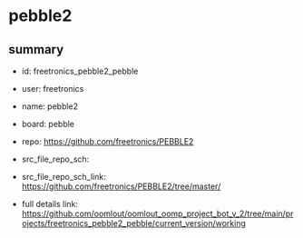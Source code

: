 # pebble2
 
## summary 
* id: freetronics_pebble2_pebble
* user: freetronics
* name: pebble2
* board: pebble
* repo: https://github.com/freetronics/PEBBLE2



* src_file_repo_sch: 
* src_file_repo_sch_link: https://github.com/freetronics/PEBBLE2/tree/master/
* full details link: https://github.com/oomlout/oomlout_oomp_project_bot_v_2/tree/main/projects/freetronics_pebble2_pebble/current_version/working  







